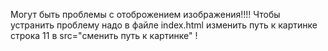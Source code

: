 Могут быть проблемы с отоброжением изображения!!!!
Чтобы устранить проблему надо в файле index.html изменить путь к картинке строка 11 в src="сменить путь к картинке" !
